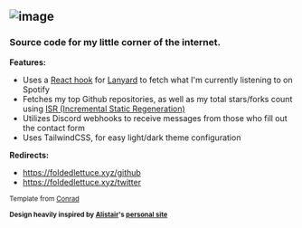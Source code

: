 ![image](https://user-images.githubusercontent.com/83192247/167336030-6527f872-1af3-4b0d-a9de-0f136b42ed6c.png)
------------

### **Source code for my little corner of the internet.**

**Features:**
- Uses a [React hook](https://github.com/alii/use-lanyard) for [Lanyard](https://github.com/Phineas/lanyard) to fetch what I'm currently listening to on Spotify
- Fetches my top Github repositories, as well as my total stars/forks count using [ISR (Incremental Static Regeneration)](https://nextjs.org/docs/basic-features/data-fetching/incremental-static-regeneration)
- Utilizes Discord webhooks to receive messages from those who fill out the contact form
- Uses TailwindCSS, for easy light/dark theme configuration

**Redirects:**
- https://foldedlettuce.xyz/github
- https://foldedlettuce.xyz/twitter


<sub>Template from [Conrad](https://github.com/cnrad/cnrad.dev)</sub>

<sub>**Design heavily inspired by [Alistair](https://github.com/alii)'s [personal site](https://alistair.sh)**</sub>
